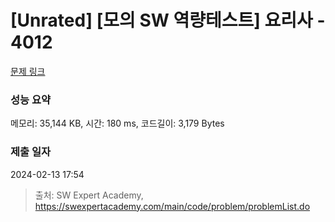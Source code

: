 # [Unrated] [모의 SW 역량테스트] 요리사 - 4012 

[문제 링크](https://swexpertacademy.com/main/code/problem/problemDetail.do?contestProbId=AWIeUtVakTMDFAVH) 

### 성능 요약

메모리: 35,144 KB, 시간: 180 ms, 코드길이: 3,179 Bytes

### 제출 일자

2024-02-13 17:54



> 출처: SW Expert Academy, https://swexpertacademy.com/main/code/problem/problemList.do